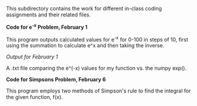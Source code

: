 This subdirectory contains the work for different in-class coding assignments
and their related files.


**Code for e<sup>-x</sup> Problem, February 1**

This program outputs calculated values for e<sup>-x</sup> for 0-100 in steps 
of 10, first using the summation to calculate e^x and then taking the inverse.

*Output for February 1*

A .txt file comparing the e^(-x) values for my function vs. the numpy exp().

**Code for Simpsons Problem, February 6**

This program employs two methods of Simpson's rule to find the integral for the
given function, f(x).